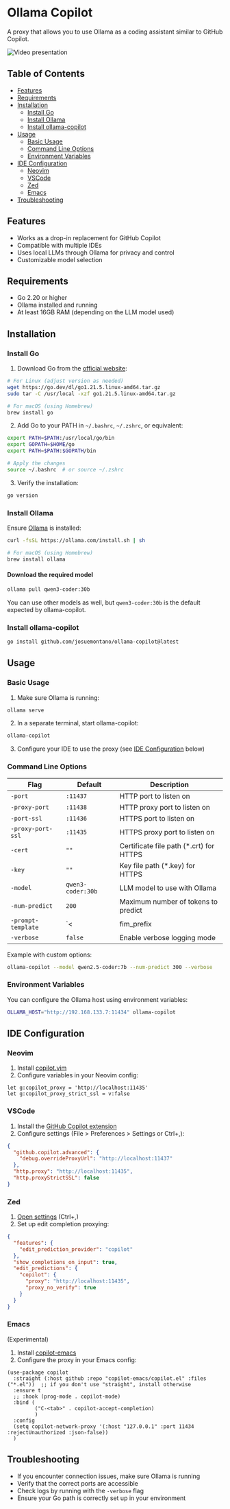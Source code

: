 # Ollama Copilot

A proxy that allows you to use Ollama as a coding assistant similar to GitHub Copilot.

![Video presentation](presentation.gif)

## Table of Contents

- [Features](#features)
- [Requirements](#requirements)
- [Installation](#installation)
  - [Install Go](#install-go)
  - [Install Ollama](#install-ollama)
  - [Install ollama-copilot](#install-ollama-copilot)
- [Usage](#usage)
  - [Basic Usage](#basic-usage)
  - [Command Line Options](#command-line-options)
  - [Environment Variables](#environment-variables)
- [IDE Configuration](#ide-configuration)
  - [Neovim](#neovim)
  - [VSCode](#vscode)
  - [Zed](#zed)
  - [Emacs](#emacs)
- [Troubleshooting](#troubleshooting)

## Features

- Works as a drop-in replacement for GitHub Copilot
- Compatible with multiple IDEs
- Uses local LLMs through Ollama for privacy and control
- Customizable model selection

## Requirements

- Go 2.20 or higher
- Ollama installed and running
- At least 16GB RAM (depending on the LLM model used)

## Installation

### Install Go

1. Download Go from the [official website](https://go.dev/dl/):

```bash
# For Linux (adjust version as needed)
wget https://go.dev/dl/go1.21.5.linux-amd64.tar.gz
sudo tar -C /usr/local -xzf go1.21.5.linux-amd64.tar.gz

# For macOS (using Homebrew)
brew install go
```

2. Add Go to your PATH in `~/.bashrc`, `~/.zshrc`, or equivalent:

```bash
export PATH=$PATH:/usr/local/go/bin
export GOPATH=$HOME/go
export PATH=$PATH:$GOPATH/bin

# Apply the changes
source ~/.bashrc  # or source ~/.zshrc
```

3. Verify the installation:

```bash
go version
```

### Install Ollama

Ensure [Ollama](https://ollama.com/download) is installed:

```bash
curl -fsSL https://ollama.com/install.sh | sh

# For macOS (using Homebrew)
brew install ollama
```

#### Download the required model

```bash
ollama pull qwen3-coder:30b
```

You can use other models as well, but `qwen3-coder:30b` is the default expected by ollama-copilot.

### Install ollama-copilot

```bash
go install github.com/josuemontano/ollama-copilot@latest
```

## Usage

### Basic Usage

1. Make sure Ollama is running:

```bash
ollama serve
```

2. In a separate terminal, start ollama-copilot:

```bash
ollama-copilot
```

3. Configure your IDE to use the proxy (see [IDE Configuration](#ide-configuration) below)

### Command Line Options

| Flag | Default | Description |
|------|---------|-------------|
| `-port` | `:11437` | HTTP port to listen on |
| `-proxy-port` | `:11438` | HTTP proxy port to listen on |
| `-port-ssl` | `:11436` | HTTPS port to listen on |
| `-proxy-port-ssl` | `:11435` | HTTPS proxy port to listen on |
| `-cert` | `""` | Certificate file path (*.crt) for HTTPS |
| `-key` | `""` | Key file path (*.key) for HTTPS |
| `-model` | `qwen3-coder:30b` | LLM model to use with Ollama |
| `-num-predict` | `200` | Maximum number of tokens to predict |
| `-prompt-template` | `<|fim_prefix|> {{.Prefix}} <|fim_suffix|>{{.Suffix}} <|fim_middle|>` | Fill-in-middle template for prompts |
| `-verbose` | `false` | Enable verbose logging mode |

Example with custom options:

```bash
ollama-copilot --model qwen2.5-coder:7b --num-predict 300 --verbose
```

### Environment Variables

You can configure the Ollama host using environment variables:

```bash
OLLAMA_HOST="http://192.168.133.7:11434" ollama-copilot
```

## IDE Configuration

### Neovim

1. Install [copilot.vim](https://github.com/github/copilot.vim)
2. Configure variables in your Neovim config:

```vim
let g:copilot_proxy = 'http://localhost:11435'
let g:copilot_proxy_strict_ssl = v:false
```

### VSCode

1. Install the [GitHub Copilot extension](https://marketplace.visualstudio.com/items?itemName=GitHub.copilot)
2. Configure settings (File > Preferences > Settings or Ctrl+,):

```json
{
  "github.copilot.advanced": {
    "debug.overrideProxyUrl": "http://localhost:11437"
  },
  "http.proxy": "http://localhost:11435",
  "http.proxyStrictSSL": false
}
```

### Zed

1. [Open settings](https://zed.dev/docs/configuring-zed) (Ctrl+,)
2. Set up edit completion proxying:

```json
{
  "features": {
    "edit_prediction_provider": "copilot"
  },
  "show_completions_on_input": true,
  "edit_predictions": {
    "copilot": {
      "proxy": "http://localhost:11435",
      "proxy_no_verify": true
    }
  }
}
```

### Emacs

(Experimental)

1. Install [copilot-emacs](https://github.com/copilot-emacs/copilot.el)
2. Configure the proxy in your Emacs config:

```elisp
(use-package copilot
  :straight (:host github :repo "copilot-emacs/copilot.el" :files ("*.el"))  ;; if you don't use "straight", install otherwise
  :ensure t
  ;; :hook (prog-mode . copilot-mode)
  :bind (
         ("C-<tab>" . copilot-accept-completion)
         )
  :config
  (setq copilot-network-proxy '(:host "127.0.0.1" :port 11434 :rejectUnauthorized :json-false))
  )
```

## Troubleshooting

- If you encounter connection issues, make sure Ollama is running
- Verify that the correct ports are accessible
- Check logs by running with the `-verbose` flag
- Ensure your Go path is correctly set up in your environment
